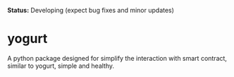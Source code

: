 **Status:** Developing (expect bug fixes and minor updates)

# yogurt

A python package designed for simplify the interaction with smart contract, similar to yogurt, simple and healthy.

